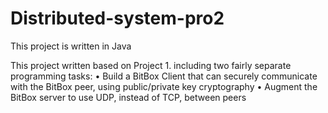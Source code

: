 # Distributed-system-pro2

This project is written in Java

This project written based on Project 1. including two fairly separate programming tasks:
• Build a BitBox Client that can securely communicate with the BitBox peer, using public/private key cryptography
• Augment the BitBox server to use UDP, instead of TCP, between peers

